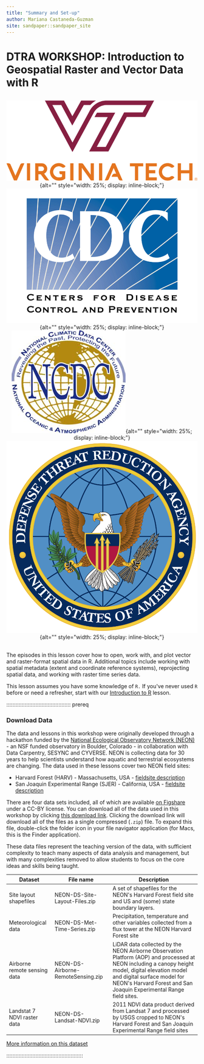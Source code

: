 ```yaml
---
title: "Summary and Set-up"
author: Mariana Castaneda-Guzman
site: sandpaper::sandpaper_site
---
```



# DTRA WORKSHOP: Introduction to Geospatial Raster and Vector Data with R

<p></p>

<div style="text-align: center; margin-top: 30px; margin-bottom: 30px;">

![](episodes/fig/Vertical_VT_Full_Color_RGB.jpg){alt="" style="width: 25%; display: inline-block;"}
![](episodes/fig/CDC_logo.jpg){alt="" style="width: 25%; display: inline-block;"}
![](episodes/fig/NCDC_logo.png){alt="" style="width: 25%; display: inline-block;"}
![](episodes/fig/DTRA_logo.png){alt="" style="width: 25%; display: inline-block;"}

</div>

<p></p>

The episodes in this lesson cover how to open, work with, and plot
vector and raster-format spatial data in R. Additional topics include
working with spatial metadata (extent and coordinate reference systems),
reprojecting spatial data, and working with raster time series data.

This lesson assumes you have some knowledge of `R.` If you've never
used `R` before or need a refresher, start with our
[Introduction to R](https://castanedam.github.io/DTRA_workshop_R/)
lesson.

::::::::::::::::::::::::::::::::::::::::::  prereq

### Download Data

The data and lessons in this workshop were originally developed through a hackathon funded by the
[National Ecological Observatory Network (NEON)](https://www.neonscience.org/) - an NSF funded observatory in Boulder, Colorado - in
collaboration with Data Carpentry, SESYNC and CYVERSE. NEON is collecting data for 30 years to help scientists understand
how aquatic and terrestrial ecosystems are changing. The data used in these lessons cover two NEON field sites:

- Harvard Forest (HARV) - Massachusetts, USA - [fieldsite description](https://www.neonscience.org/field-sites/field-sites-map/HARV)
- San Joaquin Experimental Range (SJER) - California, USA - [fieldsite description](https://www.neonscience.org/field-sites/field-sites-map/SJER)

There are four data sets included, all of which are available
[on Figshare](https://figshare.com/articles/Spatio_temporal_Series_Teaching_Data_Subsets/2009586)
under a CC-BY license. You can download all of the data used in this workshop by clicking
[this download link](https://ndownloader.figshare.com/articles/2009586/versions/10).
Clicking the download link will download all of the files as a single compressed
(`.zip`) file. To expand this file, double-click the folder icon in your file navigator application (for Macs, this is the Finder
application).

These data files represent the teaching version of the data, with sufficient complexity to teach many aspects of  data analysis and
management, but with many complexities removed to allow students to focus on the core ideas and skills being taught.

| Dataset                      | File name                                                                                  | Description                                                                                                                                                                                                                                             | 
| ------------------------------------------------------------------------------------------------------------------------- | ----------------------------------------------------------- | ----------------------------------------------------------------------------------------------------------------------------------------------------------------------------------------- |
| Site layout shapefiles       | NEON-DS-Site-Layout-Files.zip                                                              | A set of shapefiles for the NEON's Harvard Forest field site and US and (some) state boundary layers.                                                                                                                                                   | 
| Meteorological data          | NEON-DS-Met-Time-Series.zip                                                                | Precipitation, temperature and other variables collected from a flux tower at the NEON Harvard Forest site                                                                                                                                              | 
| Airborne remote sensing data | NEON-DS-Airborne-RemoteSensing.zip                                                         | LiDAR data collected by the NEON Airborne Observation Platform (AOP) and processed at NEON including a canopy height model, digital elevation model and digital surface model for NEON's Harvard Forest and San Joaquin Experimental Range field sites. | 
| Landstat 7 NDVI raster data  | NEON-DS-Landsat-NDVI.zip                                                                   | 2011 NDVI data product derived from Landsat 7 and processed by USGS cropped to NEON's Harvard Forest and San Joaquin Experimental Range field sites                                                                                                     | 

[More information on this dataset](instructors/data.md)

::::::::::::::::::::::::::::::::::::::::::::::::::


